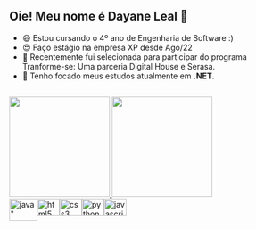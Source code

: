 ## Oie! Meu nome é Dayane Leal 👋
- 😄 Estou cursando o 4º ano de Engenharia de Software :) <br>
- :heart_eyes: Faço estágio na empresa XP desde Ago/22 <br>
- 🔭 Recentemente fui selecionada para participar do programa Tranforme-se: Uma parceria Digital House e Serasa. <br>
- 🌱 Tenho focado meus estudos atualmente em <strong>.NET</strong>.

## 

<div >
  <a href="https://github.com/dayaneleal">
  <img height="180em" src="https://github-readme-stats.vercel.app/api?username=dayaneleal&show_icons=true&theme=dracula&include_all_commits=true&count_private=true" />
  <img height="180em" src="https://github-readme-stats.vercel.app/api/top-langs/?username=dayaneleal&layout=compact&langs_count=7&theme=dracula" />
  </a>
</div>

<div style="display: flex;><br>
  <div style="justify-content: center;">
  <img src="https://cdn.jsdelivr.net/gh/devicons/devicon/icons/java/java-original.svg" height="40" width="50" alt=java" />     
  <img src="https://cdn.jsdelivr.net/gh/devicons/devicon/icons/html5/html5-original.svg" height="30" width="40" alt="html5" />
  <img src="https://cdn.jsdelivr.net/gh/devicons/devicon/icons/css3/css3-original.svg" height="30" width="40" alt="css3" />
  <img src="https://cdn.jsdelivr.net/gh/devicons/devicon/icons/python/python-original.svg" height="30" width="40" alt=python" />
  <img src="https://cdn.jsdelivr.net/gh/devicons/devicon/icons/javascript/javascript-original.svg" height="30" width="40" alt=javascript" />                           
  </div>
</div>

<!--
**dayaneleal/dayaneleal** is a ✨ _special_ ✨ repository because its `README.md` (this file) appears on your GitHub profile.

Here are some ideas to get you started:

- 🔭 I’m currently working on ...
- 🌱 I’m currently learning ...
- 👯 I’m looking to collaborate on ...
- 🤔 I’m looking for help with ...
- 💬 Ask me about ...
- 📫 How to reach me: ...
- 😄 Pronouns: ...
- ⚡ Fun fact: ...
-->
